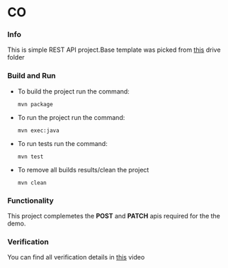# CO

### Info
This is simple REST API project.Base template was picked from [this](https://drive.google.com/drive/u/2/folders/1iUGHV3mjS-6JD1n0Ks8XurFWuk9UGeJ7) drive folder

### Build and Run

-   To build the project run the command:

    ```mvn package```
    
- To run the project run the command:

    ```mvn exec:java```
    
- To run tests run the command:

    ```mvn test```
    
- To remove all builds results/clean the project

    ```mvn clean```
    
### Functionality
This project complemetes the **POST** and **PATCH** apis required for the the demo.

### Verification
You can find all verification details in [this]() video